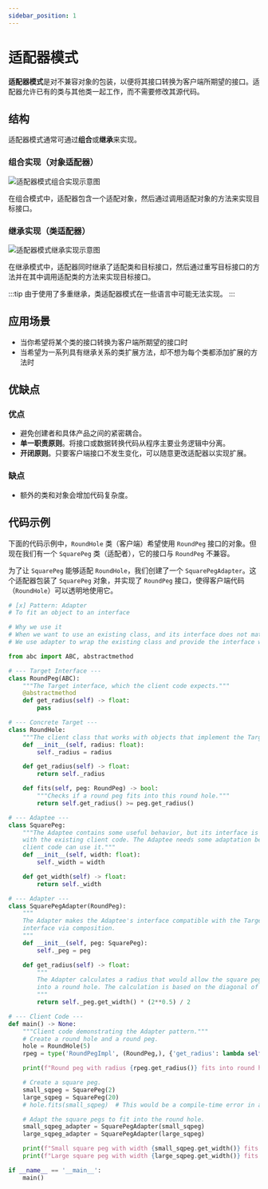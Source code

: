 ```yaml
---
sidebar_position: 1
---
```


# 适配器模式
**适配器模式**是对不兼容对象的包装，以便将其接口转换为客户端所期望的接口。适配器允许已有的类与其他类一起工作，而不需要修改其源代码。

## 结构
适配器模式通常可通过**组合**或**继承**来实现。

### 组合实现（对象适配器）

![适配器模式组合实现示意图](https://refactoringguru.cn/images/patterns/diagrams/adapter/structure-object-adapter.png)

在组合模式中，适配器包含一个适配对象，然后通过调用适配对象的方法来实现目标接口。

### 继承实现（类适配器）

![适配器模式继承实现示意图](https://refactoringguru.cn/images/patterns/diagrams/adapter/structure-class-adapter.png)

在继承模式中，适配器同时继承了适配类和目标接口，然后通过重写目标接口的方法并在其中调用适配类的方法来实现目标接口。

:::tip
由于使用了多重继承，类适配器模式在一些语言中可能无法实现。
:::

## 应用场景

- 当你希望将某个类的接口转换为客户端所期望的接口时
- 当希望为一系列具有继承关系的类扩展方法，却不想为每个类都添加扩展的方法时

## 优缺点
### 优点
- 避免创建者和具体产品之间的紧密耦合。
- **单一职责原则**。将接口或数据转换代码从程序主要业务逻辑中分离。
- **开闭原则**。只要客户端接口不发生变化，可以随意更改适配器以实现扩展。

### 缺点
- 额外的类和对象会增加代码复杂度。

## 代码示例

下面的代码示例中，`RoundHole` 类（客户端）希望使用 `RoundPeg` 接口的对象。但现在我们有一个 `SquarePeg` 类（适配者），它的接口与 `RoundPeg` 不兼容。

为了让 `SquarePeg` 能够适配 `RoundHole`，我们创建了一个 `SquarePegAdapter`。这个适配器包装了 `SquarePeg` 对象，并实现了 `RoundPeg` 接口，使得客户端代码（`RoundHole`）可以透明地使用它。

```python livecodes console=full
# [x] Pattern: Adapter
# To fit an object to an interface

# Why we use it
# When we want to use an existing class, and its interface does not match the one we need
# We use adapter to wrap the existing class and provide the interface we need

from abc import ABC, abstractmethod

# --- Target Interface ---
class RoundPeg(ABC):
    """The Target interface, which the client code expects."""
    @abstractmethod
    def get_radius(self) -> float:
        pass

# --- Concrete Target ---
class RoundHole:
    """The client class that works with objects that implement the Target interface."""
    def __init__(self, radius: float):
        self._radius = radius

    def get_radius(self) -> float:
        return self._radius

    def fits(self, peg: RoundPeg) -> bool:
        """Checks if a round peg fits into this round hole."""
        return self.get_radius() >= peg.get_radius()

# --- Adaptee ---
class SquarePeg:
    """The Adaptee contains some useful behavior, but its interface is incompatible
    with the existing client code. The Adaptee needs some adaptation before the
    client code can use it."""
    def __init__(self, width: float):
        self._width = width

    def get_width(self) -> float:
        return self._width

# --- Adapter ---
class SquarePegAdapter(RoundPeg):
    """
    The Adapter makes the Adaptee's interface compatible with the Target's
    interface via composition.
    """
    def __init__(self, peg: SquarePeg):
        self._peg = peg

    def get_radius(self) -> float:
        """
        The Adapter calculates a radius that would allow the square peg to fit
        into a round hole. The calculation is based on the diagonal of the square.
        """
        return self._peg.get_width() * (2**0.5) / 2

# --- Client Code ---
def main() -> None:
    """Client code demonstrating the Adapter pattern."""
    # Create a round hole and a round peg.
    hole = RoundHole(5)
    rpeg = type('RoundPegImpl', (RoundPeg,), {'get_radius': lambda self: 5.0})()

    print(f"Round peg with radius {rpeg.get_radius()} fits into round hole with radius {hole.get_radius()}: {hole.fits(rpeg)}")

    # Create a square peg.
    small_sqpeg = SquarePeg(2)
    large_sqpeg = SquarePeg(20)
    # hole.fits(small_sqpeg)  # This would be a compile-time error in a statically typed language.

    # Adapt the square pegs to fit into the round hole.
    small_sqpeg_adapter = SquarePegAdapter(small_sqpeg)
    large_sqpeg_adapter = SquarePegAdapter(large_sqpeg)

    print(f"Small square peg with width {small_sqpeg.get_width()} fits into round hole with radius {hole.get_radius()}: {hole.fits(small_sqpeg_adapter)}")
    print(f"Large square peg with width {large_sqpeg.get_width()} fits into round hole with radius {hole.get_radius()}: {hole.fits(large_sqpeg_adapter)}")

if __name__ == '__main__':
    main()
```